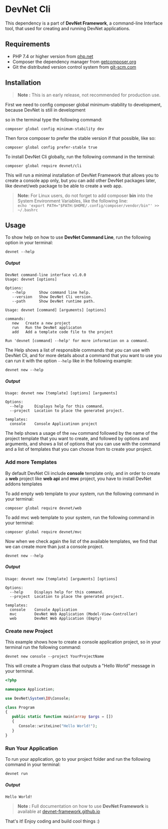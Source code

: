 # DevNet Cli
This dependency is a part of **DevNet Framework**, a command-line Interface tool, that used for creating and running DevNet applications.

## Requirements
- PHP 7.4 or higher version from [php.net](https://www.php.net/)
- Composer the dependency manager from [getcomposer.org](https://getcomposer.org/)
- Git the distributed version control system from [git-scm.com](https://git-scm.com/)

## Installation
> **Note :** This is an early release, not recommended for production use.

First we need to config composer global minimum-stability to development, because DevNet is still in development

so in the terminal type the following command:
```
composer global config minimum-stability dev
```

Then force composer to prefer the stable version if that possible, like so:
```
composer global config prefer-stable true
```

To install DevNet Cli globally, run the following command in the terminal:
```
composer global require devnet/cli
```

This will run a minimal installation of DevNet Framework that allows you to create a console app only, but you can add other DevNet packages later, like devnet/web package to be able to create a web app.

>**Note:** For Linux users, do not forget to add composer **bin** into the System Environment Variables, like the following line:  
>`echo 'export PATH="$PATH:$HOME/.config/composer/vendor/bin"' >> ~/.bashrc`

## Usage
To show help on how to use **DevNet Command Line**, run the following option in your terminal:

```
devnet --help
```

##### Output
```
DevNet command-line interface v1.0.0
Usage: devnet [options]

Options:
   --help      Show command line help.
   --version   Show DevNet Cli version.
   --path      Show DevNet runtime path.

Usage: devnet [command] [arguments] [options]

commands:
   new   Create a new project
   run   Run the DevNet applicaton
   add   Add a template code file to the project

Run 'devnet [command] --help' for more information on a command.
```

The Help shows a list of responsible commands that you can use with DevNet Cli, and for more details about a command that you want to use you can run it with the option `--help` like in the following example:

```
devnet new --help
```

##### Output
```
Usage: devnet new [template] [options] [arguments]

Options:
  --help     Displays help for this command.
  --project  Location to place the generated project.

templates:
  console    Console Applicatinon project
```

The help shows a usage of the `new` command followed by the name of the project template that you want to create, and followed by options and arguments, and shows a list of options that you can use with the command and a list of templates that you can choose from to create your project.

### Add more Templates
By default DevNet Cli include **console** template only, and in order to create a **web** project like **web api** and **mvc** project, you have to install DevNet addons templates  

To add empty web template to your system, run the following command in your terminal:
```
composer global require devnet/web
```

To add mvc web template to your system, run the following command in your terminal:
```
composer global require devnet/mvc
```

Now when we check again the list of the available templates, we find that we can create more than just a console project.

```
devnet new --help
```

##### Output
```
Usage: devnet new [template] [arguments] [options]

Options:
  --help     Displays help for this command.
  --project  Location to place the generated project.

templates:
  console    Console Application
  mvc        DevNet Web Application (Model-View-Controller)
  web        DevNet Web Application (Empty)
```

### Create new Project
This example shows how to create a console application project, so in your terminal run the following command:

```
devnet new console --project YourProjectName
```

This will create a Program class that outputs a "Hello World" message in your terminal.

```php
<?php

namespace Application;

use DevNet\System\IO\Console;

class Program
{
   public static function main(array $args = [])
   {
      Console::writeLine("Hello World!");
   }
}
```

### Run Your Application
To run your application, go to your project folder and run the following command in your terminal:

```
devnet run
```

##### Output

```
Hello World!
```

>**Note :** Full documentation on how to use **DevNet Framework** is available at [devnet-framework.github.io](https://devnet-framework.github.io)

That's it! Enjoy coding and build cool things :)
